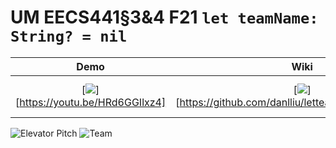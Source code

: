 # UM EECS441§3&4 F21 `let teamName: String? = nil`

| Demo  |  Wiki |  Trello  |
|:-----:|:-----:|:--------:|
|[<img src="https://eecs441.eecs.umich.edu/img/admin/video.png">][https://youtu.be/HRd6GGIlxz4]|[<img src="https://eecs441.eecs.umich.edu/img/admin/wiki.png">][https://github.com/danlliu/letteamnamestringnil/wiki]|[<img src="https://eecs441.eecs.umich.edu/img/admin/trello.png">][https://trello.com/b/c0FM2SOt/let-teamname-string-nil]|

![Elevator Pitch](/assets/title.png)
![Team](/assets/team.png)

[demo_page]: https://youtu.be/HRd6GGIlxz4
[wiki_page]: https://github.com/danlliu/letteamnamestringnil/wiki
[process_page]: https://trello.com/b/c0FM2SOt/let-teamname-string-nil

